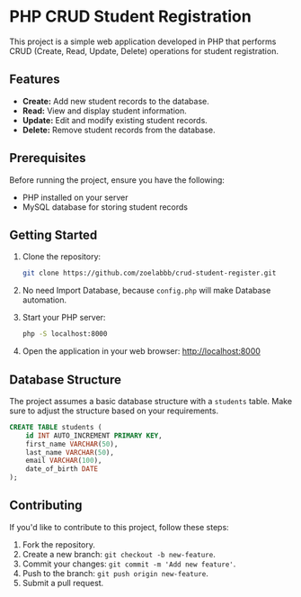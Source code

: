 # PHP CRUD Student Registration

This project is a simple web application developed in PHP that performs CRUD (Create, Read, Update, Delete) operations for student registration.

## Features

- **Create:** Add new student records to the database.
- **Read:** View and display student information.
- **Update:** Edit and modify existing student records.
- **Delete:** Remove student records from the database.

## Prerequisites

Before running the project, ensure you have the following:

- PHP installed on your server
- MySQL database for storing student records

## Getting Started

1. Clone the repository:

   ```bash
   git clone https://github.com/zoelabbb/crud-student-register.git
   ```

2. No need Import Database, because `config.php` will make Database automation.

3. Start your PHP server:

   ```bash
   php -S localhost:8000
   ```

4. Open the application in your web browser: [http://localhost:8000](http://localhost:8000)

## Database Structure

The project assumes a basic database structure with a `students` table. Make sure to adjust the structure based on your requirements.

```sql
CREATE TABLE students (
    id INT AUTO_INCREMENT PRIMARY KEY,
    first_name VARCHAR(50),
    last_name VARCHAR(50),
    email VARCHAR(100),
    date_of_birth DATE
);
```

## Contributing

If you'd like to contribute to this project, follow these steps:

1. Fork the repository.
2. Create a new branch: `git checkout -b new-feature`.
3. Commit your changes: `git commit -m 'Add new feature'`.
4. Push to the branch: `git push origin new-feature`.
5. Submit a pull request.
